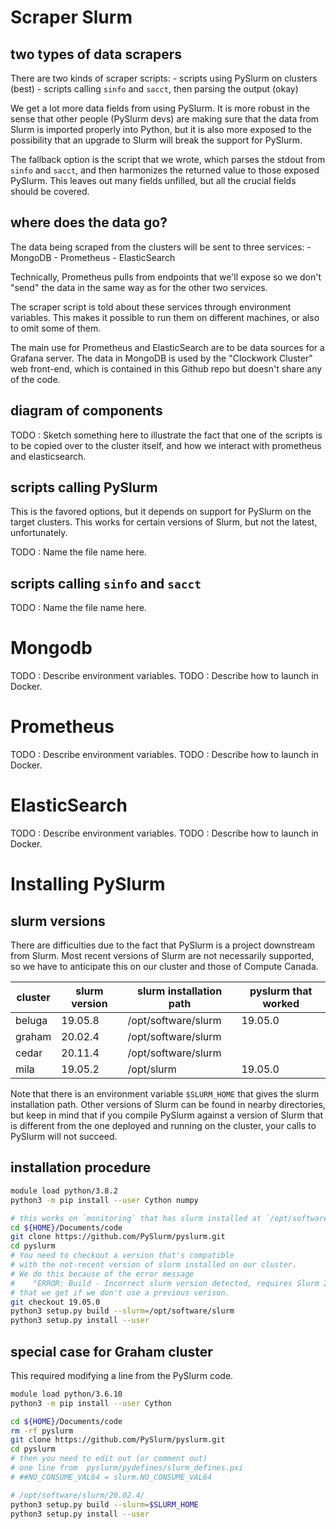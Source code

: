 # Scraper Slurm

## two types of data scrapers

There are two kinds of scraper scripts:
    - scripts using PySlurm on clusters (best)
    - scripts calling `sinfo` and `sacct`, then parsing the output (okay)

We get a lot more data fields from using PySlurm. It is more robust in the sense
that other people (PySlurm devs) are making sure that the data from Slurm
is imported properly into Python, but it is also more exposed to the possibility
that an upgrade to Slurm will break the support for PySlurm.

The fallback option is the script that we wrote, which parses the stdout
from `sinfo` and `sacct`, and then harmonizes the returned value to those
exposed PySlurm. This leaves out many fields unfilled, but all the crucial fields
should be covered.

## where does the data go?

The data being scraped from the clusters will be sent to three services:
    - MongoDB
    - Prometheus
    - ElasticSearch

Technically, Prometheus pulls from endpoints that we'll expose so we don't "send"
the data in the same way as for the other two services.

The scraper script is told about these services through environment variables.
This makes it possible to run them on different machines, or also to omit some
of them.

The main use for Prometheus and ElasticSearch are to be data sources for a Grafana server.
The data in MongoDB is used by the "Clockwork Cluster" web front-end,
which is contained in this Github repo but doesn't share any of the code.

## diagram of components

TODO : Sketch something here to illustrate the fact that one of the scripts
       is to be copied over to the cluster itself, and how we interact with
       prometheus and elasticsearch.

## scripts calling PySlurm

This is the favored options, but it depends on support for PySlurm on the target clusters.
This works for certain versions of Slurm, but not the latest, unfortunately.

TODO : Name the file name here.

## scripts calling `sinfo` and `sacct`

TODO : Name the file name here.


# Mongodb

TODO : Describe environment variables.
TODO : Describe how to launch in Docker.

# Prometheus

TODO : Describe environment variables.
TODO : Describe how to launch in Docker.

# ElasticSearch

TODO : Describe environment variables.
TODO : Describe how to launch in Docker.

# Installing PySlurm

## slurm versions

There are difficulties due to the fact that PySlurm is a project downstream from Slurm.
Most recent versions of Slurm are not necessarily supported, so we have to
anticipate this on our cluster and those of Compute Canada.

| cluster | slurm version | slurm installation path | pyslurm that worked |
|---|---|---|---|
| beluga | 19.05.8 | /opt/software/slurm | 19.05.0 |
| graham | 20.02.4 | /opt/software/slurm |
| cedar | 20.11.4 | /opt/software/slurm |
| mila | 19.05.2 | /opt/slurm | 19.05.0 |

Note that there is an environment variable `$SLURM_HOME`
that gives the slurm installation path. Other versions of Slurm
can be found in nearby directories, but keep in mind that
if you compile PySlurm against a version of Slurm that is
different from the one deployed and running on the cluster,
your calls to PySlurm will not succeed.


## installation procedure

```bash
module load python/3.8.2
python3 -m pip install --user Cython numpy
```

```bash
# this works on `monitoring` that has slurm installed at `/opt/software/slurm`
cd ${HOME}/Documents/code
git clone https://github.com/PySlurm/pyslurm.git
cd pyslurm
# You need to checkout a version that's compatible
# with the not-recent version of slurm installed on our cluster.
# We do this because of the error message
#    "ERROR: Build - Incorrect slurm version detected, requires Slurm 20.02"
# that we get if we don't use a previous verison.
git checkout 19.05.0
python3 setup.py build --slurm=/opt/software/slurm
python3 setup.py install --user
```

## special case for Graham cluster

This required modifying a line from the PySlurm code.

```bash
module load python/3.6.10 
python3 -m pip install --user Cython

cd ${HOME}/Documents/code
rm -rf pyslurm
git clone https://github.com/PySlurm/pyslurm.git
cd pyslurm
# then you need to edit out (or comment out)
# one line from  pyslurm/pydefines/slurm_defines.pxi
# ##NO_CONSUME_VAL64 = slurm.NO_CONSUME_VAL64

# /opt/software/slurm/20.02.4/
python3 setup.py build --slurm=$SLURM_HOME
python3 setup.py install --user
```